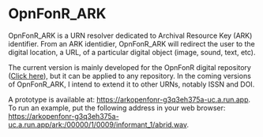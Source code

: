 # OpnFonR_ARK

OpnFonR_ARK is a URN resolver dedicated to Archival Resource Key (ARK) identifier. From an ARK identidier, OpnFonR_ARK will redirect the user to the digital location, a URL, of a particular digital object (image, sound, text, etc).

The current version is mainly developed for the OpnFonR digital repository ([Click here](https://sudoranais.shinyapps.io/Analysis_Processing_Rhotic_Alveolar/)), but it can be applied to any repository. In the coming versions of OpnFonR_ARK, I intend to extend it to other URNs, notably ISSN and DOI. 

A prototype is available at: https://arkopenfonr-g3q3eh375a-uc.a.run.app. To run an example, put the following address in your web browser: https://arkopenfonr-g3q3eh375a-uc.a.run.app/ark:/00000/1/0009/informant_1/abrid.wav.
